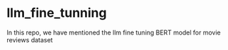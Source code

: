 # llm_fine_tunning
In this repo, we have mentioned the llm fine tuning BERT model for movie reviews dataset
